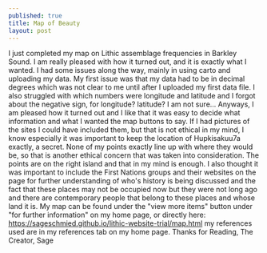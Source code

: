 ```yaml
---
published: true
title: Map of Beauty
layout: post
---
```

I just completed my map on Lithic assemblage frequencies in Barkley Sound. I am really pleased with how it turned out, and it is exactly what I wanted. I had some issues along the way, mainly in using carto and uploading my data. My first issue was that my data had to be in decimal degrees which was not clear to me until after I uploaded my first data file. I also struggled with which numbers were longitude and latitude and I forgot about the negative sign, for longitude? latitude? I am not sure... 
Anyways, I am pleased how it turned out and I like that it was easy to decide what information and what I wanted the map buttons to say. If I had pictures of the sites I could have included them, but that is not ethical in my mind, I know especially it was important to keep the location of Hupkisakuu7a exactly, a secret. None of my points exactly line up with where they would be, so that is another ethical concern that was taken into consideration. The points are on the right island and that in my mind is enough. I also thought it was important to include the First Nations groups and their websites on the page for further understanding of who's history is being discussed and the fact that these places may not be occupied now but they were not long ago and there are contemporary people that belong to these places and whose land it is. 
My map can be found under the "view more items" button under "for further information" on my home page, or directly here: 
https://sageschmied.github.io/lithic-website-trial/map.html
my references used are in my references tab on my home page. 
Thanks for Reading, 
The Creator,
Sage